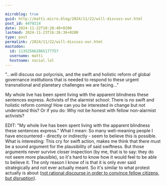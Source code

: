 ```yaml
---

microblog: true
guid: http://matti.micro.blog/2024/11/22/will-discuss-our.html
post_id: 4479214
date: 2024-11-22T10:28:40+0200
lastmod: 2024-11-23T16:26:36+0200
type: post
permalink: /2024/11/22/will-discuss-our.html
mastodon:
  id: 113525662065177757
  username: matti
  hostname: social.lol
---
```

"...will discuss our polycrisis, and the swift and holistic reform of global governance institutions that is needed to respond to these urgent transnational and planetary challenges we are facing..."

My whole live has been spent living with the apparent blindness these sentences express. Activists of the alarmist school: There is no swift and holistic reform coming! How can you be interested in change but not understand this? Or if you do: Why not be honest with fellow non-alarmist activists?

EDIT: "My whole live has been spent living with the apparent blindness these sentences express." What I mean: So many well-meaning people I have encountered - directly or indirectly - seem to believe this is possible. What is interesting: This cry for swift action, makes me think that there must be a sound argument for the plausibility of said swiftness. But those arguments never survive closer inspection (by me, that is to say: they do not seem more plausible), so it's hard to know how it would feel to be able to believe it. The only reason I know of is that it is only ever said strategically and not ever actually meant. So it's similar to what protest actually is about ([not rational discourse in order to convince fellow citizens, but disruption](https://blog.martin-haehnel.de/2024/05/18/weblogpomo-a-rational.html)).
